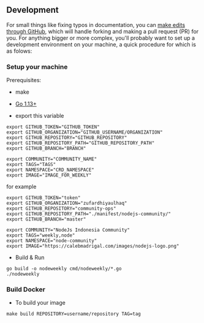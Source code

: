 ## Development
For small things like fixing typos in documentation, you can [make edits through GitHub](https://help.github.com/articles/editing-files-in-another-user-s-repository/), which will handle forking and making a pull request (PR) for you. For anything bigger or more complex, you'll probably want to set up a development environment on your machine, a quick procedure for which is as folows:

### Setup your machine
Prerequisites:
- make
- [Go 1.13+](https://golang.org/doc/install)

- export this variable
```
export GITHUB_TOKEN="GITHUB_TOKEN"
export GITHUB_ORGANIZATION="GITHUB_USERNAME/ORGANIZATION"
export GITHUB_REPOSITORY="GITHUB_REPOSITORY"
export GITHUB_REPOSITORY_PATH="GITHUB_REPOSITORY_PATH"
export GITHUB_BRANCH="BRANCH"

export COMMUNITY="COMMUNITY_NAME"
export TAGS="TAGS"
export NAMESPACE="CRD_NAMESPACE"
export IMAGE="IMAGE_FOR_WEEKLY"
```
for example
```
export GITHUB_TOKEN="token"
export GITHUB_ORGANIZATION="zufardhiyaulhaq"
export GITHUB_REPOSITORY="community-ops"
export GITHUB_REPOSITORY_PATH="./manifest/nodejs-community/"
export GITHUB_BRANCH="master"

export COMMUNITY="NodeJs Indonesia Community"
export TAGS="weekly,node"
export NAMESPACE="node-community"
export IMAGE="https://calebmadrigal.com/images/nodejs-logo.png"
```
- Build & Run
```
go build -o nodeweekly cmd/nodeweekly/*.go
./nodeweekly
```

### Build Docker
- To build your image
```
make build REPOSITORY=username/repository TAG=tag
```
